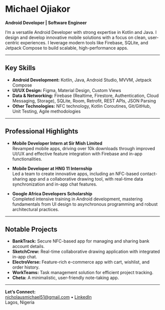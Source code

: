 # Michael Ojiakor  
**Android Developer | Software Engineer**

I’m a versatile Android Developer with strong expertise in Kotlin and Java. I design and develop innovative mobile solutions with a focus on clean, user-centric experiences. I leverage modern tools like Firebase, SQLite, and Jetpack Compose to build scalable, high-performance apps.

---

## Key Skills

- **Android Development:** Kotlin, Java, Android Studio, MVVM, Jetpack Compose
- **UI/UX Design:** Figma, Material Design, Custom Views
- **Data & Networking:** Firebase (Realtime, Firestore, Authentication, Cloud Messaging, Storage), SQLite, Room, Retrofit, REST APIs, JSON Parsing
- **Other Technologies:** NFC technology, Kotlin Coroutines, Git/GitHub, Unit Testing, Agile methodologies

---

## Professional Highlights

- **Mobile Developer Intern at Sir Mish Limited**  
  Revamped mobile apps, driving over 10k downloads through improved UI/UX and effective feature integration with Firebase and in-app functionalities.

- **Mobile Developer at HNG 11 Internship**  
  Led a team to create innovative apps, including an NFC-based contact-sharing app and a collaborative drawing tool, with real-time data synchronization and in-app chat features.

- **Google Africa Developers Scholarship**  
  Completed intensive training in Android development, mastering fundamentals from UI design to asynchronous programming and robust architectural practices.

---

## Notable Projects

- **BankTrack:** Secure NFC-based app for managing and sharing bank account details.
- **SketchCrew:** Real-time collaborative drawing application with integrated in-app chat.
- **ElectroVerse:** Feature-rich e-commerce app with cart, wishlist, and order history.
- **WorkTeams:** Task management solution for efficient project tracking.
- **Cheta:** A minimalistic, user-friendly note-taking app.

---

**Let’s Connect:**  
nicholausmichael51@gmail.com • [LinkedIn](http://www.linkedin.com/in/michael-ojiakor)  
Lagos, Nigeria
